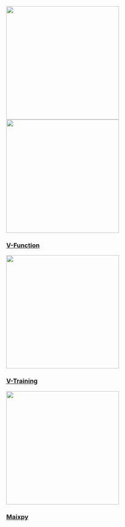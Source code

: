 <div class="platform-box">
  <div class="platform-item" style="overflow:visible;">
    <img src="assets\img\m5stickv_quickstart_en.webp" width="300px" data-no-zoom>
  </div>
  <div class="platform-item">
    <img src="assets\img\v-function-card.webp" width="300px" data-no-zoom>
    <a href="/#/en/quick_start/unitv/v_function">
      <h3>V-Function</h3>
      <div class="platform-tag"></div>
    </a>
  </div>
  <div class="platform-item">
    <img src="assets\img\v-training-card.webp" width="300px" data-no-zoom>
    <a href="/#/en/related_documents/v-training">
      <h3>V-Training</h3>
      <div class="platform-tag"></div>
    </a>
  </div>
  <div class="platform-item">
    <img src="assets\img\maixpy-card.webp" width="300px" data-no-zoom>
    <a href="/#/en/quick_start/m5stickv/m5stickv_quick_start_maixpy">
      <h3>Maixpy</h3>
      <div class="platform-tag"></div>
    </a>
  </div>
</div>
